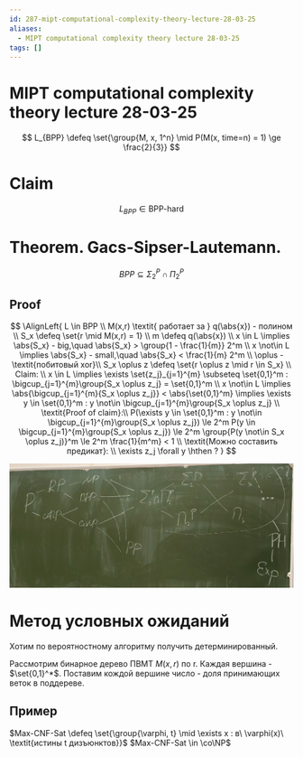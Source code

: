 ```yaml
---
id: 287-mipt-computational-complexity-theory-lecture-28-03-25
aliases:
  - MIPT computational complexity theory lecture 28-03-25
tags: []
---
```


# MIPT computational complexity theory lecture 28-03-25

$$
L_{BPP} \defeq \set{\group{M, x, 1^n} \mid P(M(x, time=n) = 1) \ge \frac{2}{3}}
$$

# Claim

$$
L_{BPP} \in \text{BPP-hard}
$$

# Theorem. Gacs-Sipser-Lautemann.

$$
BPP \subseteq \Sigma_2^P \cap \Pi_2^P
$$

## Proof

$$
\AlignLeft{
L \in BPP \\
M(x,r) \textit{ работает за } q(\abs{x}) - полином \\
S_x \defeq \set{r \mid M(x,r) = 1} \\
m \defeq q(\abs{x}) \\
x \in L \implies \abs{S_x} - big,\quad
\abs{S_x} > \group{1 - \frac{1}{m}} 2^m \\
x \not\in L \implies \abs{S_x} - small,\quad
\abs{S_x} < \frac{1}{m} 2^m \\
\oplus - \textit{побитовый xor}\\
S_x \oplus z \defeq \set{r \oplus z \mid r \in S_x} \\
Claim: \\
x \in L \implies \exists \set{z_j}_{j=1}^{m} \subseteq \set{0,1}^m :
\bigcup_{j=1}^{m}\group{S_x \oplus z_j} = \set{0,1}^m \\
x \not\in L \implies \abs{\bigcup_{j=1}^{m}{S_x \oplus z_j}} < \abs{\set{0,1}^m} \implies
\exists y \in \set{0,1}^m : y \not\in \bigcup_{j=1}^{m}\group{S_x \oplus z_j} \\
\textit{Proof of claim}:\\
P(\exists y \in \set{0,1}^m : y \not\in \bigcup_{j=1}^{m}\group{S_x \oplus z_j}) \le
2^m P(y \in \bigcup_{j=1}^{m}\group{S_x \oplus z_j}) \le
2^m \group{P(y \not\in S_x \oplus z_j)}^m \le
2^m \frac{1}{m^m} < 1 \\
\textit{Можно составить предикат}: \\
\exists z_j \forall y \hthen ?
}
$$

![карта классов](assets/imgs/28-03-25_11-41-18_122_28-03-25_11-41-18_768.png)

# Метод условных ожиданий

Хотим по вероятностному алгоритму получить детерминированный.

Рассмотрим бинарное дерево ПВМТ $M(x,r)$ по r.
Каждая вершина - $\set{0,1}^*$.
Поставим кождой вершине число - доля принимающих веток в поддереве.

## Пример
$Max-CNF-Sat \defeq \set{\group{\varphi, t} \mid \exists x : в\ \varphi(x)\ \textit{истины t дизъюнктов}}$
$Max-CNF-Sat \in \co\NP$
